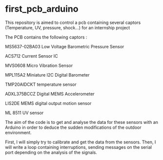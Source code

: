 # first_pcb_arduino
This repository is aimed to control a pcb containing several captors (Temperature, UV, pressure, shock...) for an internship project 

The PCB contains the following captors : 

MS5637-02BA03   Low Voltage Barometric Pressure Sensor

ACS712          Current Sensor IC

MVS0608         Micro Vibration Sensor

MPL115A2        Miniature I2C Digital Barometer

TMP20AIDCKT     temperature sensor

ADXL375BCCZ     Digital MEMS Accelerometer

LIS2DE          MEMS digital output motion sensor

ML 8511         UV sensor

The aim of the code is to get and analyse the data for these sensors with an Arduino in order to deduce the sudden modifications of the outdoor environment. 

First, I will simply try to calibrate and get the data from the sensors. Then, I will write a loop containing interruptions, sending messages on the serial port depending on the analysis of the signals. 
